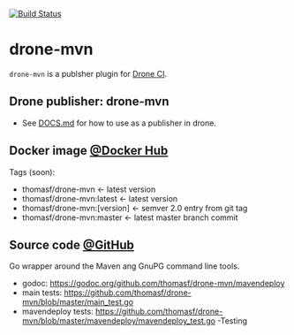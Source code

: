 [![Build Status](https://drone.23c.se/api/badges/thomasf/drone-mvn/status.svg)](https://drone.23c.se/thomasf/drone-mvn)

# drone-mvn

`drone-mvn` is a publsher plugin for [Drone CI](https://github.com/drone/drone).

## Drone publisher: drone-mvn

- See [DOCS.md](https://github.com/thomasf/drone-mvn/blob/master/DOCS.md) for
  how to use as a publisher in drone.

## Docker image [@Docker Hub](https://hub.docker.com/r/thomasf/drone-mvn/)

Tags (soon):

 - thomasf/drone-mvn <- latest version
 - thomasf/drone-mvn:latest <- latest version
 - thomasf/drone-mvn:[version] <- semver 2.0 entry from git tag
 - thomasf/drone-mvn:master <- latest master branch commit

## Source code  [@GitHub](https://github.com/thomasf/drone-mvn)

Go wrapper around the Maven ang GnuPG command line tools.

- godoc: https://godoc.org/github.com/thomasf/drone-mvn/mavendeploy
- main tests: https://github.com/thomasf/drone-mvn/blob/master/main_test.go
- mavendeploy tests: https://github.com/thomasf/drone-mvn/blob/master/mavendeploy/mavendeploy_test.go
-Testing
